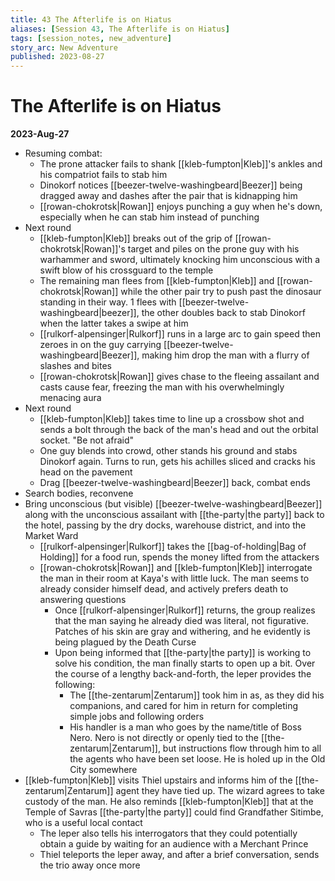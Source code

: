 ```yaml
---
title: 43 The Afterlife is on Hiatus
aliases: [Session 43, The Afterlife is on Hiatus]
tags: [session_notes, new_adventure]
story_arc: New Adventure
published: 2023-08-27
---
```

# The Afterlife is on Hiatus
**2023-Aug-27**

- Resuming combat:
	- The prone attacker fails to shank [[kleb-fumpton|Kleb]]'s ankles and his compatriot fails to stab him
	- Dinokorf notices [[beezer-twelve-washingbeard|Beezer]] being dragged away and dashes after the pair that is kidnapping him
	- [[rowan-chokrotsk|Rowan]] enjoys punching a guy when he's down, especially when he can stab him instead of punching
- Next round
	- [[kleb-fumpton|Kleb]] breaks out of the grip of [[rowan-chokrotsk|Rowan]]'s target and piles on the prone guy with his warhammer and sword, ultimately knocking him unconscious with a swift blow of his crossguard to the temple
	- The remaining man flees from [[kleb-fumpton|Kleb]] and [[rowan-chokrotsk|Rowan]] while the other pair try to push past the dinosaur standing in their way. 1 flees with [[beezer-twelve-washingbeard|beezer]], the other doubles back to stab Dinokorf when the latter takes a swipe at him
	- [[rulkorf-alpensinger|Rulkorf]] runs in a large arc to gain speed then zeroes in on the guy carrying [[beezer-twelve-washingbeard|Beezer]], making him drop the man with a flurry of slashes and bites
	- [[rowan-chokrotsk|Rowan]] gives chase to the fleeing assailant and casts cause fear, freezing the man with his overwhelmingly menacing aura
- Next round
	- [[kleb-fumpton|Kleb]] takes time to line up a crossbow shot and sends a bolt through the back of the man's head and out the orbital socket. "Be not afraid"
	- One guy blends into crowd, other stands his ground and stabs Dinokorf again. Turns to run, gets his achilles sliced and cracks his head on the pavement
	- Drag [[beezer-twelve-washingbeard|Beezer]] back, combat ends
- Search bodies, reconvene
- Bring unconscious (but visible) [[beezer-twelve-washingbeard|Beezer]] along with the unconscious assailant with [[the-party|the party]] back to the hotel, passing by the dry docks, warehouse district, and into the Market Ward
	- [[rulkorf-alpensinger|Rulkorf]] takes the [[bag-of-holding|Bag of Holding]] for a food run, spends the money lifted from the attackers
	- [[rowan-chokrotsk|Rowan]] and [[kleb-fumpton|Kleb]] interrogate the man in their room at Kaya's with little luck. The man seems to already consider himself dead, and actively prefers death to answering questions
		- Once [[rulkorf-alpensinger|Rulkorf]] returns, the group realizes that the man saying he already died was literal, not figurative. Patches of his skin are gray and withering, and he evidently is being plagued by the Death Curse
		- Upon being informed that [[the-party|the party]] is working to solve his condition, the man finally starts to open up a bit. Over the course of a lengthy back-and-forth, the leper provides the following:
			- The [[the-zentarum|Zentarum]] took him in as, as they did his companions, and cared for him in return for completing simple jobs and following orders
			- His handler is a man who goes by the name/title of Boss Nero. Nero is not directly or openly tied to the [[the-zentarum|Zentarum]], but instructions flow through him to all the agents who have been set loose. He is holed up in the Old City somewhere
- [[kleb-fumpton|Kleb]] visits Thiel upstairs and informs him of the [[the-zentarum|Zentarum]] agent they have tied up. The wizard agrees to take custody of the man. He also reminds [[kleb-fumpton|Kleb]] that at the Temple of Savras [[the-party|the party]] could find Grandfather Sitimbe, who is a useful local contact
	- The leper also tells his interrogators that they could potentially obtain a guide by waiting for an audience with a Merchant Prince
	- Thiel teleports the leper away, and after a brief conversation, sends the trio away once more